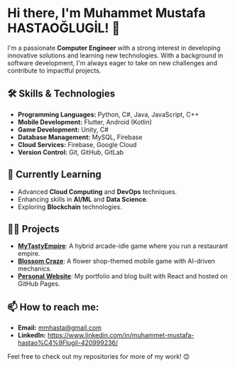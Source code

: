 # Hi there, I'm Muhammet Mustafa HASTAOĞLUGİL! 👋

I'm a passionate **Computer Engineer** with a strong interest in developing innovative solutions and learning new technologies. With a background in software development, I'm always eager to take on new challenges and contribute to impactful projects.

## 🛠 Skills & Technologies
- **Programming Languages:** Python, C#, Java, JavaScript, C++
- **Mobile Development:** Flutter, Android (Kotlin)
- **Game Development:** Unity, C#
- **Database Management:** MySQL, Firebase
- **Cloud Services:** Firebase, Google Cloud
- **Version Control:** Git, GitHub, GitLab

## 🌱 Currently Learning
- Advanced **Cloud Computing** and **DevOps** techniques.
- Enhancing skills in **AI/ML** and **Data Science**.
- Exploring **Blockchain** technologies.

## 👨‍💻 Projects
- [**MyTastyEmpire**](https://github.com/username/mytastyempire): A hybrid arcade-idle game where you run a restaurant empire.
- [**Blossom Craze**](https://github.com/username/blossomcraze): A flower shop-themed mobile game with AI-driven mechanics.
- [**Personal Website**](https://github.com/username/personal-website): My portfolio and blog built with React and hosted on GitHub Pages.

## 📫 How to reach me:
- **Email:** mmhasta@gmail.com
- **LinkedIn:** https://www.linkedin.com/in/muhammet-mustafa-hastao%C4%9Flugil-420999236/

Feel free to check out my repositories for more of my work! 😊
